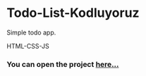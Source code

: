 # Todo-List-Kodluyoruz

Simple todo app.

HTML-CSS-JS

<h3> You can open the project <a href="https://sparkling-entremet-da43f5.netlify.app/"><b>here<b>...</h3>



